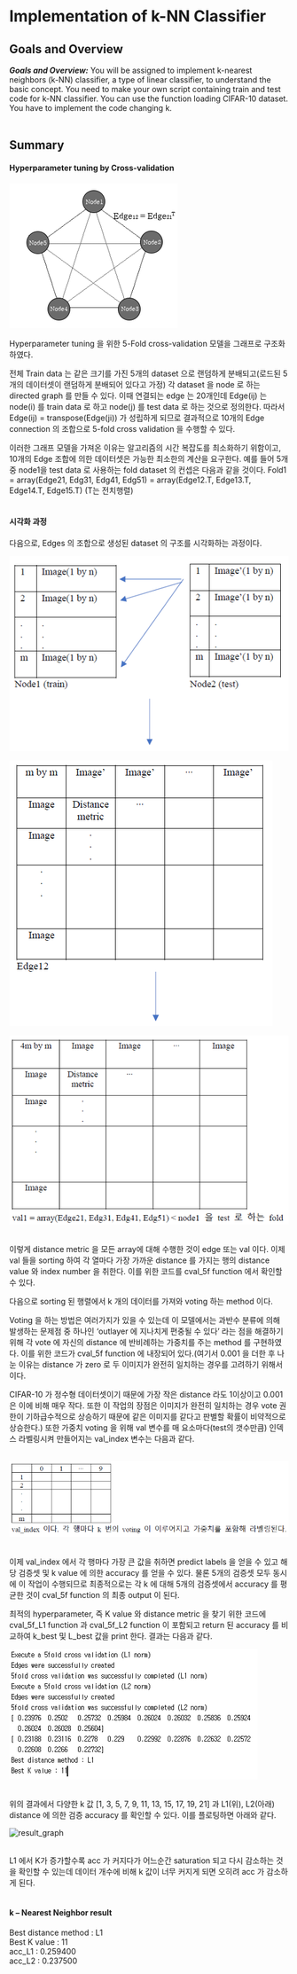 # Implementation of k-NN Classifier

## Goals and Overview

***Goals and Overview:*** You will be assigned to implement k-nearest neighbors (k-NN) classifier, a type of linear classifier, to understand the basic concept. You need to make your own script containing train and test code for k-NN classifier. You can use the function loading CIFAR-10 dataset. You have to implement the code changing k.<br/><br/>


## Summary

#### Hyperparameter tuning by Cross-validation ####

![graph](/graph.png)

Hyperparameter tuning 을 위한 5-Fold cross-validation 모델을 그래프로 구조화하였다.

전체 Train data 는 같은 크기를 가진 5개의 dataset 으로 랜덤하게 분배되고(로드된 5개의 데이터셋이 랜덤하게 분배되어 있다고 가정) 각 dataset 을 node 로 하는 directed graph 를 만들 수 있다. 이때 연결되는 edge 는 20개인데 Edge(ij) 는 node(i) 를 train data 로 하고 node(j) 를 test data 로 하는 것으로 정의한다. 따라서 Edge(ij) = transpose(Edge(ji)) 가 성립하게 되므로 결과적으로 10개의 Edge connection 의 조합으로 5-fold cross validation 을 수행할 수 있다.

이러한 그래프 모델을 가져온 이유는 알고리즘의 시간 복잡도를 최소화하기 위함이고, 10개의 Edge 조합에 의한 데이터셋은 가능한 최소한의 계산을 요구한다. 예를 들어 5개 중 node1을 test data 로 사용하는 fold dataset 의 컨셉은 다음과 같을 것이다. Fold1 = array(Edge21, Edg31, Edg41, Edg51) = array(Edge12.T, Edge13.T, Edge14.T, Edge15.T) (T는 전치행렬) <br/><br/>

#### 시각화 과정 ####

 다음으로, Edges 의 조합으로 생성된 dataset 의 구조를 시각화하는 과정이다.
 
 ![img1](/img1.PNG)
 
 ![img2](/img2.PNG)
 
 ![img3](/img3.PNG)
 <br/><br/>
 
이렇게 distance metric 을 모든 array에 대해 수행한 것이 edge 또는 val 이다. 이제 val 들을 sorting 하여 각 열마다 가장 가까운 distance 를 가지는 행의 distance value 와 index number 을 취한다. 이를 위한 코드를 cval_5f function 에서 확인할 수 있다.
 
다음으로 sorting 된 행렬에서 k 개의 데이터를 가져와 voting 하는 method 이다.

Voting 을 하는 방법은 여러가지가 있을 수 있는데 이 모델에서는 과반수 분류에 의해 발생하는 문제점 중 하나인 ‘outlayer 에 지나치게 편중될 수 있다’ 라는 점을 해결하기 위해 각 vote 에 자신의 distance 에 반비례하는 가중치를 주는 method 를 구현하였다. 이를 위한 코드가 cval_5f function 에 내장되어 있다.(여기서 0.001 을 더한 후 나눈 이유는 distance 가 zero 로 두 이미지가 완전히 일치하는 경우를 고려하기 위해서이다.

CIFAR-10 가 정수형 데이터셋이기 때문에 가장 작은 distance 라도 1이상이고 0.001 은 이에 비해 매우 작다. 또한 이 작업의 장점은 이미지가 완전히 일치하는 경우 vote 권한이 기하급수적으로 상승하기 때문에 같은 이미지를 같다고 판별할 확률이 비약적으로 상승한다.) 또한 가중치 voting 을 위해 val 변수를 매 요소마다(test의 갯수만큼) 인덱스 라벨링시켜 만들어지는 val_index 변수는 다음과 같다.<br/><br/>

![img4](/img4.PNG)
<br/><br/>

이제 val_index 에서 각 행마다 가장 큰 값을 취하면 predict labels 을 얻을 수 있고 해당 검증셋 및 k value 에 의한 accuracy 를 얻을 수 있다. 물론 5개의 검증셋 모두 동시에 이 작업이 수행되므로 최종적으로는 각 k 에 대해 5개의 검증셋에서 accuracy 를 평균한 것이 cval_5f function 의 최종 output 이 된다.

최적의 hyperparameter, 즉 K value 와 distance metric 을 찾기 위한 코드에 cval_5f_L1 function 과 cval_5f_L2 function 이 포함되고 return 된 accuracy 를 비교하여 k_best 및 L_best 값을 print 한다. 결과는 다음과 같다.

![result_5000](/result_5000.PNG)
<br/><br/>

위의 결과에서 다양한 k 값 [1, 3, 5, 7, 9, 11, 13, 15, 17, 19, 21] 과 L1(위), L2(아래) distance 에 의한 검증 accuracy 를 확인할 수 있다. 이를 플로팅하면 아래와 같다.

![result_graph](/result_graph.png)
<br/><br/>

L1 에서 K가 증가할수록 acc 가 커지다가 어느순간 saturation 되고 다시 감소하는 것을 확인할 수 있는데 데이터 개수에 비해 k 값이 너무 커지게 되면 오히려 acc 가 감소하게 된다.<br/><br/>

####  k – Nearest Neighbor result ####

Best distance method : L1 <br/>
Best K value : 11 <br/>
acc_L1 : 0.259400 <br/>
acc_L2 : 0.237500 <br/>


